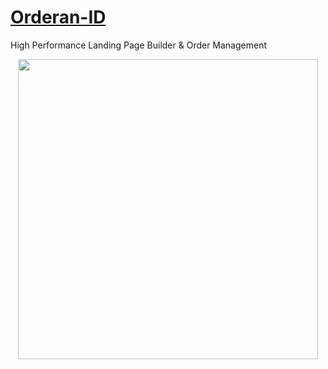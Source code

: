# [Orderan-ID](https://orderan.id)

High Performance Landing Page Builder &amp; Order Management


<div style="text-align:center;">
  <img src="https://github.com/user-attachments/assets/7a6731b1-2497-4b52-af5e-3f0a5e21df24" width="480"/>
</div>

